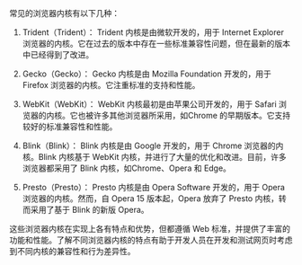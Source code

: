 常见的浏览器内核有以下几种：

1. Trident（Trident）：
   Trident 内核是由微软开发的，用于 Internet Explorer 浏览器的内核。它在过去的版本中存在一些标准兼容性问题，但在最新的版本中已经得到了改进。

2. Gecko（Gecko）：
   Gecko 内核是由 Mozilla Foundation 开发的，用于 Firefox 浏览器的内核。它注重标准的支持和性能。

3. WebKit（WebKit）：
   WebKit 内核最初是由苹果公司开发的，用于 Safari 浏览器的内核。它也被许多其他浏览器所采用，如Chrome 的早期版本。它支持较好的标准兼容性和性能。

4. Blink（Blink）：
   Blink 内核是由 Google 开发的，用于 Chrome 浏览器的内核。Blink 内核基于 WebKit 内核，并进行了大量的优化和改进。目前，许多浏览器都采用了 Blink 内核，如Chrome、Opera 和 Edge。

5. Presto（Presto）：
   Presto 内核是由 Opera Software 开发的，用于 Opera 浏览器的内核。然而，自 Opera 15 版本起，Opera 放弃了 Presto 内核，转而采用了基于 Blink 的新版 Opera。

这些浏览器内核在实现上各有特点和优势，但都遵循 Web 标准，并提供了丰富的功能和性能。了解不同浏览器内核的特点有助于开发人员在开发和测试网页时考虑到不同内核的兼容性和行为差异性。